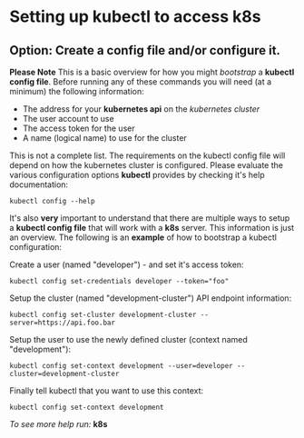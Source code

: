 # Setting up kubectl to access k8s

## Option: Create a config file and/or configure it.

**Please Note** This is a basic overview for how you might *bootstrap* a **kubectl config file**. Before running any of these commands you will need (at a minimum) the following information:

- The address for your **kubernetes api** on the *kubernetes cluster*
- The user account to use
- The access token for the user
- A name (logical name) to use for the cluster

This is not a complete list. The requirements on the kubectl config file will depend on how the kubernetes cluster is configured. Please evaluate the various configuration options **kubectl** provides by checking it's help documentation:

```
kubectl config --help
```

It's also **very** important to understand that there are multiple ways to setup a **kubectl config file** that will work with a **k8s** server. This information is just an overview. The following is an **example** of how to bootstrap a kubectl configuration:

Create a user (named "developer") - and set it's access token:
```
kubectl config set-credentials developer --token="foo"
```

Setup the cluster (named "development-cluster") API endpoint information:
```
kubectl config set-cluster development-cluster --server=https://api.foo.bar
```

Setup the user to use the newly defined cluster (context named "development"):
```
kubectl config set-context development --user=developer --cluster=development-cluster
```

Finally tell kubectl that you want to use this context:
```
kubectl config set-context development
```

_To see more help run:_
**k8s**